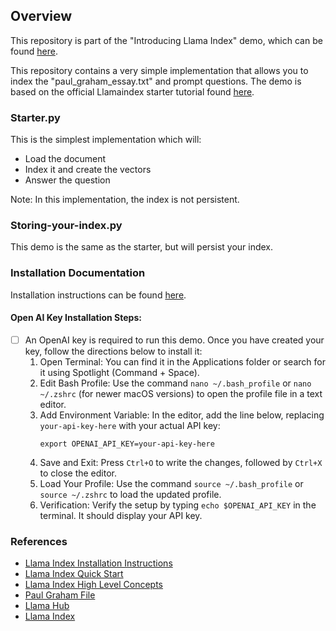 ## Overview

This repository is part of the "Introducing Llama Index" demo, which can be found [here](https://bit.ly/3ItUEc9).

This repository contains a very simple implementation that allows you to index the "paul_graham_essay.txt" and prompt questions. The demo is based on the official Llamaindex starter tutorial found [here](https://docs.llamaindex.ai/en/stable/getting_started/starter_example.html).

### Starter.py

This is the simplest implementation which will:

- Load the document
- Index it and create the vectors
- Answer the question

Note: In this implementation, the index is not persistent.

### Storing-your-index.py

This demo is the same as the starter, but will persist your index.

### Installation Documentation

Installation instructions can be found [here](https://docs.llamaindex.ai/en/stable/getting_started/installation.html).

#### Open AI Key Installation Steps:

- [ ] An OpenAI key is required to run this demo. Once you have created your key, follow the directions below to install it:
  1. Open Terminal: You can find it in the Applications folder or search for it using Spotlight (Command + Space).
  2. Edit Bash Profile: Use the command `nano ~/.bash_profile` or `nano ~/.zshrc` (for newer macOS versions) to open the profile file in a text editor.
  3. Add Environment Variable: In the editor, add the line below, replacing `your-api-key-here` with your actual API key:
     ```
     export OPENAI_API_KEY=your-api-key-here
     ```
  4. Save and Exit: Press `Ctrl+O` to write the changes, followed by `Ctrl+X` to close the editor.
  5. Load Your Profile: Use the command `source ~/.bash_profile` or `source ~/.zshrc` to load the updated profile.
  6. Verification: Verify the setup by typing `echo $OPENAI_API_KEY` in the terminal. It should display your API key.

### References

- [Llama Index Installation Instructions](https://docs.llamaindex.ai/en/stable/getting_started/installation.html)
- [Llama Index Quick Start](https://platform.openai.com/docs/quickstart?context=python)
- [Llama Index High Level Concepts](https://docs.llamaindex.ai/en/stable/getting_started/concepts.html)
- [Paul Graham File](https://raw.githubusercontent.com/run-llama/llama_index/main/docs/examples/data/paul_graham/paul_graham_essay.txt)
- [Llama Hub](https://llamahub.ai/)
- [Llama Index](https://www.llamaindex.ai/)
